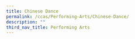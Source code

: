 ```yaml
---
title: Chinese Dance
permalink: /ccas/Performing-Arts/Chinese-Dance/
description: ""
third_nav_title: Performing Arts
---
```

